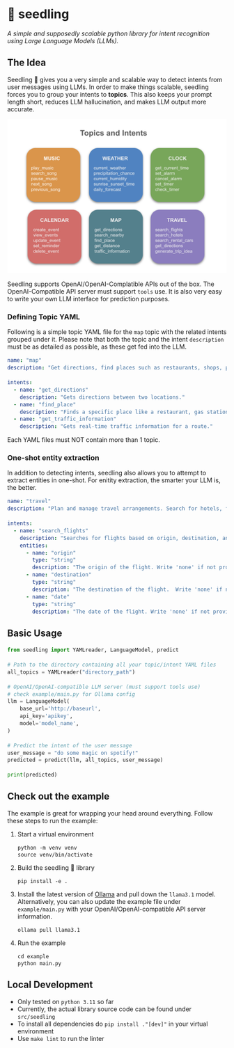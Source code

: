 # 🌱 seedling

*A simple and supposedly scalable python library for intent recognition using Large Language Models (LLMs).*


## The Idea

Seedling 🌱 gives you a very simple and scalable way to detect intents from user messages using LLMs.
In order to make things scalable, seedling forces you to group your intents to **topics**.
This also keeps your prompt length short, reduces LLM hallucination, and makes LLM output more accurate.

![An image showing intents grouped together into topics](/topics_and_intents.png)

Seedling supports OpenAI/OpenAI-Complatible APIs out of the box.
The OpenAI-Compatible API server must support `tools` use.
It is also very easy to write your own LLM interface for prediction purposes.


### Defining Topic YAML

Following is a simple topic YAML file for the `map` topic with the related intents grouped under it.
Please note that both the topic and the intent `description` must be as detailed as possible, as these get fed into the LLM.

```yaml
name: "map"
description: "Get directions, find places such as restaurants, shops, places of interest, etc."

intents:
  - name: "get_directions"
    description: "Gets directions between two locations."
  - name: "find_place"
    description: "Finds a specific place like a restaurant, gas station, or store."
  - name: "get_traffic_information"
    description: "Gets real-time traffic information for a route."
```

Each YAML files must NOT contain more than 1 topic.


### One-shot entity extraction

In addition to detecting intents, seedling also allows you to attempt to extract entities in one-shot.
For enitity extraction, the smarter your LLM is, the better.

```yaml
name: "travel"
description: "Plan and manage travel arrangements. Search for hotels, flights, and rental cars."

intents:
  - name: "search_flights"
    description: "Searches for flights based on origin, destination, and dates."
    entities:
      - name: "origin"
        type: "string"
        description: "The origin of the flight. Write 'none' if not provided."
      - name: "destination"
        type: "string"
        description: "The destination of the flight.  Write 'none' if not provided."
      - name: "date"
        type: "string"
        description: "The date of the flight. Write 'none' if not provided."
```


## Basic Usage

```python
from seedling import YAMLreader, LanguageModel, predict

# Path to the directory containing all your topic/intent YAML files
all_topics = YAMLreader("directory_path")

# OpenAI/OpenAI-compatible LLM server (must support tools use)
# check example/main.py for Ollama config
llm = LanguageModel(
    base_url='http://baseurl',
    api_key='apikey',
    model='model_name',
)

# Predict the intent of the user message
user_message = "do some magic on spotify!"
predicted = predict(llm, all_topics, user_message)

print(predicted)
```


## Check out the example

The example is great for wrapping your head around everything.
Follow these steps to run the example:

1. Start a virtual environment
    ```
    python -m venv venv
    source venv/bin/activate
    ```
2. Build the seedling 🌱 library
    ```
    pip install -e .
    ```
3. Install the latest version of [Ollama](https://ollama.com/) and pull down the `llama3.1` model.
   Alternatively, you can also update the example file under `example/main.py` with your OpenAI/OpenAI-compatible API server information.
   ```
   ollama pull llama3.1
   ```
5. Run the example
    ```
    cd example
    python main.py
    ```


## Local Development

* Only tested on `python 3.11` so far
* Currently, the actual library source code can be found under `src/seedling`
* To install all dependencies do `pip install ."[dev]"` in your virtual environment
* Use `make lint` to run the linter
